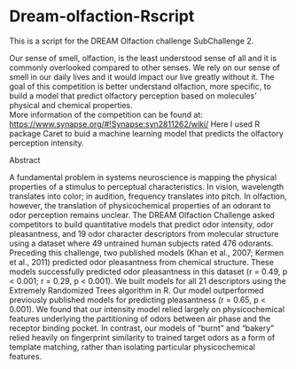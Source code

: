 # Dream-olfaction-Rscript
This is a script for the DREAM Olfaction challenge SubChallenge 2.

Our sense of smell, olfaction, is the least understood sense of all and it is commonly overlooked compared to other senses. 
We rely on our sense of smell in our daily lives and it would impact our live greatly without it. 
The goal of this competition is better understand olfaction, more specific, to build a model that predict olfactory perception based on molecules’ physical and chemical properties.   
More information of the competition can be found at: 
https://www.synapse.org/#!Synapse:syn2811262/wiki/
Here I used R package Caret to buid a machine learning model that predicts the olfactory perception intensity. 

Abstract

A fundamental problem in systems neuroscience is mapping the physical properties of a stimulus to perceptual characteristics. In vision, wavelength translates into color; in audition, frequency translates into pitch. In olfaction, however, the translation of physicochemical properties of an odorant to odor perception remains unclear. The DREAM Olfaction Challenge asked competitors to build quantitative models that predict odor intensity, odor pleasantness, and 19 odor character descriptors from molecular structure using a dataset where 49 untrained human subjects rated 476 odorants. Preceding this challenge, two published models (Khan et al., 2007; Kermen et al., 2011) predicted odor pleasantness from chemical structure.  These models successfully predicted odor pleasantness in this dataset (r = 0.49, p < 0.001; r = 0.29, p < 0.001). We built models for all 21 descriptors using the Extremely Randomized Trees algorithm in R.  Our model outperformed previously published models for predicting pleasantness (r = 0.65, p < 0.001).  We found that our intensity model relied largely on physicochemical features underlying the partitioning of odors between air phase and the receptor binding pocket.  In contrast, our models of “burnt” and “bakery” relied heavily on fingerprint similarity to trained target odors as a form of template matching, rather than isolating particular physicochemical features. 
